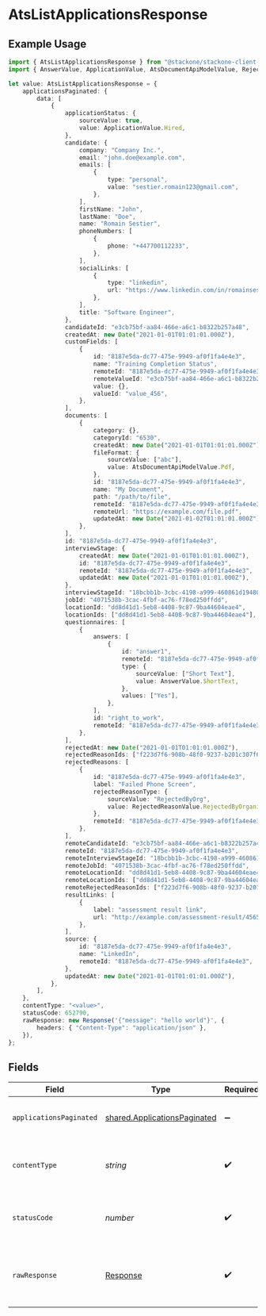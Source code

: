 # AtsListApplicationsResponse

## Example Usage

```typescript
import { AtsListApplicationsResponse } from "@stackone/stackone-client-ts/sdk/models/operations";
import { AnswerValue, ApplicationValue, AtsDocumentApiModelValue, RejectedReasonValue } from "@stackone/stackone-client-ts/sdk/models/shared";

let value: AtsListApplicationsResponse = {
    applicationsPaginated: {
        data: [
            {
                applicationStatus: {
                    sourceValue: true,
                    value: ApplicationValue.Hired,
                },
                candidate: {
                    company: "Company Inc.",
                    email: "john.doe@example.com",
                    emails: [
                        {
                            type: "personal",
                            value: "sestier.romain123@gmail.com",
                        },
                    ],
                    firstName: "John",
                    lastName: "Doe",
                    name: "Romain Sestier",
                    phoneNumbers: [
                        {
                            phone: "+447700112233",
                        },
                    ],
                    socialLinks: [
                        {
                            type: "linkedin",
                            url: "https://www.linkedin.com/in/romainsestier/",
                        },
                    ],
                    title: "Software Engineer",
                },
                candidateId: "e3cb75bf-aa84-466e-a6c1-b8322b257a48",
                createdAt: new Date("2021-01-01T01:01:01.000Z"),
                customFields: [
                    {
                        id: "8187e5da-dc77-475e-9949-af0f1fa4e4e3",
                        name: "Training Completion Status",
                        remoteId: "8187e5da-dc77-475e-9949-af0f1fa4e4e3",
                        remoteValueId: "e3cb75bf-aa84-466e-a6c1-b8322b257a48",
                        value: {},
                        valueId: "value_456",
                    },
                ],
                documents: [
                    {
                        category: {},
                        categoryId: "6530",
                        createdAt: new Date("2021-01-01T01:01:01.000Z"),
                        fileFormat: {
                            sourceValue: ["abc"],
                            value: AtsDocumentApiModelValue.Pdf,
                        },
                        id: "8187e5da-dc77-475e-9949-af0f1fa4e4e3",
                        name: "My Document",
                        path: "/path/to/file",
                        remoteId: "8187e5da-dc77-475e-9949-af0f1fa4e4e3",
                        remoteUrl: "https://example.com/file.pdf",
                        updatedAt: new Date("2021-01-02T01:01:01.000Z"),
                    },
                ],
                id: "8187e5da-dc77-475e-9949-af0f1fa4e4e3",
                interviewStage: {
                    createdAt: new Date("2021-01-01T01:01:01.000Z"),
                    id: "8187e5da-dc77-475e-9949-af0f1fa4e4e3",
                    remoteId: "8187e5da-dc77-475e-9949-af0f1fa4e4e3",
                    updatedAt: new Date("2021-01-01T01:01:01.000Z"),
                },
                interviewStageId: "18bcbb1b-3cbc-4198-a999-460861d19480",
                jobId: "4071538b-3cac-4fbf-ac76-f78ed250ffdd",
                locationId: "dd8d41d1-5eb8-4408-9c87-9ba44604eae4",
                locationIds: ["dd8d41d1-5eb8-4408-9c87-9ba44604eae4"],
                questionnaires: [
                    {
                        answers: [
                            {
                                id: "answer1",
                                remoteId: "8187e5da-dc77-475e-9949-af0f1fa4e4e3",
                                type: {
                                    sourceValue: ["Short Text"],
                                    value: AnswerValue.ShortText,
                                },
                                values: ["Yes"],
                            },
                        ],
                        id: "right_to_work",
                        remoteId: "8187e5da-dc77-475e-9949-af0f1fa4e4e3",
                    },
                ],
                rejectedAt: new Date("2021-01-01T01:01:01.000Z"),
                rejectedReasonIds: ["f223d7f6-908b-48f0-9237-b201c307f609"],
                rejectedReasons: [
                    {
                        id: "8187e5da-dc77-475e-9949-af0f1fa4e4e3",
                        label: "Failed Phone Screen",
                        rejectedReasonType: {
                            sourceValue: "RejectedByOrg",
                            value: RejectedReasonValue.RejectedByOrganization,
                        },
                        remoteId: "8187e5da-dc77-475e-9949-af0f1fa4e4e3",
                    },
                ],
                remoteCandidateId: "e3cb75bf-aa84-466e-a6c1-b8322b257a48",
                remoteId: "8187e5da-dc77-475e-9949-af0f1fa4e4e3",
                remoteInterviewStageId: "18bcbb1b-3cbc-4198-a999-460861d19480",
                remoteJobId: "4071538b-3cac-4fbf-ac76-f78ed250ffdd",
                remoteLocationId: "dd8d41d1-5eb8-4408-9c87-9ba44604eae4",
                remoteLocationIds: ["dd8d41d1-5eb8-4408-9c87-9ba44604eae4"],
                remoteRejectedReasonIds: ["f223d7f6-908b-48f0-9237-b201c307f609"],
                resultLinks: [
                    {
                        label: "assessment result link",
                        url: "http://example.com/assessment-result/4565765/data",
                    },
                ],
                source: {
                    id: "8187e5da-dc77-475e-9949-af0f1fa4e4e3",
                    name: "LinkedIn",
                    remoteId: "8187e5da-dc77-475e-9949-af0f1fa4e4e3",
                },
                updatedAt: new Date("2021-01-01T01:01:01.000Z"),
            },
        ],
    },
    contentType: "<value>",
    statusCode: 652790,
    rawResponse: new Response('{"message": "hello world"}', {
        headers: { "Content-Type": "application/json" },
    }),
};
```

## Fields

| Field                                                                               | Type                                                                                | Required                                                                            | Description                                                                         |
| ----------------------------------------------------------------------------------- | ----------------------------------------------------------------------------------- | ----------------------------------------------------------------------------------- | ----------------------------------------------------------------------------------- |
| `applicationsPaginated`                                                             | [shared.ApplicationsPaginated](../../../sdk/models/shared/applicationspaginated.md) | :heavy_minus_sign:                                                                  | The list of applications was retrieved.                                             |
| `contentType`                                                                       | *string*                                                                            | :heavy_check_mark:                                                                  | HTTP response content type for this operation                                       |
| `statusCode`                                                                        | *number*                                                                            | :heavy_check_mark:                                                                  | HTTP response status code for this operation                                        |
| `rawResponse`                                                                       | [Response](https://developer.mozilla.org/en-US/docs/Web/API/Response)               | :heavy_check_mark:                                                                  | Raw HTTP response; suitable for custom response parsing                             |